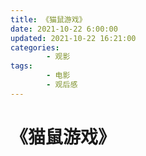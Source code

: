 ```yaml
---
title: 《猫鼠游戏》
date: 2021-10-22 6:00:00
updated: 2021-10-22 16:21:00
categories:
        - 观影
tags:
        - 电影
        - 观后感
---
```


# 《猫鼠游戏》